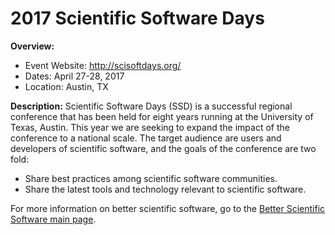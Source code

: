 
# 2017 Scientific Software Days

**Overview:**
- Event Website: http://scisoftdays.org/
- Dates: April 27-28, 2017
- Location: Austin, TX

**Description:**  Scientific Software Days (SSD) is a successful regional conference that has been held for eight years running at the University of Texas, Austin. This year we are seeking to expand the impact of the conference to a national scale. The target audience are users and developers of scientific software, and the goals of the conference are two fold:
- Share best practices among scientific software communities.
- Share the latest tools and technology relevant to scientific software.

For more information on better scientific software, go to the [Better Scientific Software main page](http://betterscientificsoftware.info).

<!---
Publish: yes
Categories: planning, crosscutting
Topics: software engineering
Tags: conference
Level: 2
Prerequisites: default
Aggregate: none
--->
